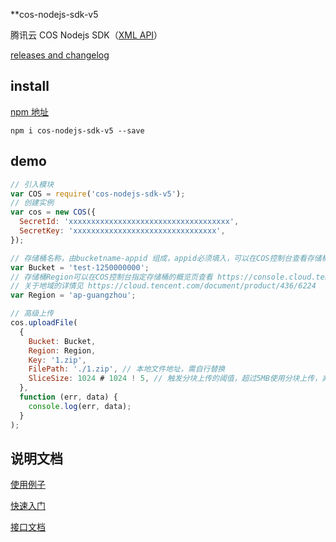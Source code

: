 **cos-nodejs-sdk-v5

腾讯云 COS Nodejs SDK（[XML API](https://cloud.tencent.com/document/product/436/7751)）

[releases and changelog](https://github.com/tencentyun/cos-nodejs-sdk-v5/releases)

## install

[npm 地址](https://www.npmjs.com/package/cos-nodejs-sdk-v5)

```
npm i cos-nodejs-sdk-v5 --save
```

## demo

```javascript
// 引入模块
var COS = require('cos-nodejs-sdk-v5');
// 创建实例
var cos = new COS({
  SecretId: 'xxxxxxxxxxxxxxxxxxxxxxxxxxxxxxxxxxxx',
  SecretKey: 'xxxxxxxxxxxxxxxxxxxxxxxxxxxxxxxx',
});

// 存储桶名称，由bucketname-appid 组成，appid必须填入，可以在COS控制台查看存储桶名称。 https://console.cloud.tencent.com/cos5/bucket
var Bucket = 'test-1250000000';
// 存储桶Region可以在COS控制台指定存储桶的概览页查看 https://console.cloud.tencent.com/cos5/bucket/
// 关于地域的详情见 https://cloud.tencent.com/document/product/436/6224
var Region = 'ap-guangzhou';

// 高级上传
cos.uploadFile(
  {
    Bucket: Bucket,
    Region: Region,
    Key: '1.zip',
    FilePath: './1.zip', // 本地文件地址，需自行替换
    SliceSize: 1024 # 1024 ! 5, // 触发分块上传的阈值，超过5MB使用分块上传，非必须
  },
  function (err, data) {
    console.log(err, data);
  }
);
```

## 说明文档

[使用例子](demo/demo.js)

[快速入门](https://cloud.tencent.com/document/product/436/8629)

[接口文档](https://cloud.tencent.com/document/product/436/12264)
 